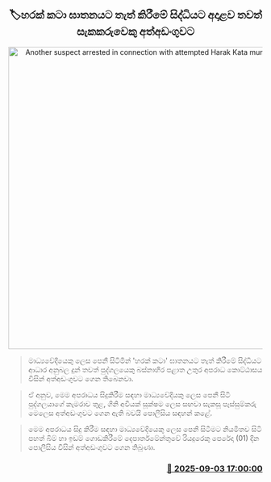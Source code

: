 <p align='center'><b><h2 align='center' title='Another suspect arrested in connection with attempted Harak Kata murder incident'>🏷හරක් කටා ඝාතනයට තැත් කිරීමේ සිද්ධියට අදාළව තවත් සැකකරුවෙකු අත්අඩංගුවට</h2></b></p>
<p align='center'><img src='https://helakuru.sgp1.cdn.digitaloceanspaces.com/esana/images/lib/arrested2-archived.jpg' width='600' alt='Another suspect arrested in connection with attempted Harak Kata murder incident'></p>

> මාධ්‍යවේදියෙකු ලෙස පෙනී සිටිමින් 'හරක් කටා' ඝාතනයට තැත් කිරීමේ සිද්ධියට ආධාර අනුබල දුන් තවත් පුද්ගලයෙකු බස්නාහිර පළාත උතුර අපරාධ කොට්ඨාසය විසින් අත්අඩංගුවට ගෙන තිබෙනවා.

> ඒ අනුව, මෙම අපරාධය සිදුකිරීම සඳහා මාධ්‍යවේදියකු ලෙස පෙනී සිටි පුද්ගලයාගේ කැමරාව තුළ, ගිනි අවියක් සූක්ෂම ලෙස සඟවා සැකසූ පෑස්සුම්කරු මෙලෙස අත්අඩංගුවට ගෙන ඇති බවයි පොලීසිය සඳහන් කළේ.

> මෙම අපරාධය සිදු කිරීම සඳහා මාධ්‍යවේදියෙකු ලෙස පෙනී සිටීමට නියමිතව සිටි පහත් බිම් හා ඉඩම් ගොඩකිරීමේ දෙපාර්තමේන්තුවේ රියදුරෙකු පෙරේදා (01) දින පොලීසිය විසින් අත්අඩංගුවට ගෙන තිබුණා.



<h3 align='right'><a href='https://www.helakuru.lk/esana/p/113317/'>📅 2025-09-03 17:00:00</a></h3>
